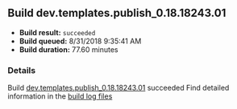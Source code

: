 ## Build dev.templates.publish_0.18.18243.01
- **Build result:** `succeeded`
- **Build queued:** 8/31/2018 9:35:41 AM
- **Build duration:** 77.60 minutes
### Details
Build [dev.templates.publish_0.18.18243.01](https://winappstudio.visualstudio.com/web/build.aspx?pcguid=a4ef43be-68ce-4195-a619-079b4d9834c2&builduri=vstfs%3a%2f%2f%2fBuild%2fBuild%2f26188) succeeded
Find detailed information in the [build log files](https://uwpctdiags.blob.core.windows.net/buildlogs/dev.templates.publish_0.18.18243.01_logs.zip)

